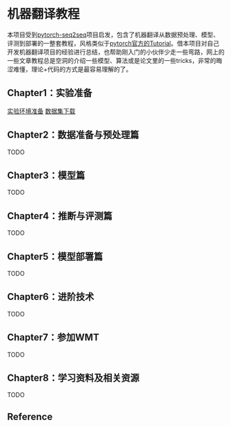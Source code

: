 # 机器翻译教程

本项目受到[pytorch-seq2seq](https://github.com/bentrevett/pytorch-seq2seq)项目启发，包含了机器翻译从数据预处理、模型、评测到部署的一整套教程，风格类似于[pytorch官方的Tutorial](https://pytorch.org/tutorials/)。借本项目对自己开发机器翻译项目的经验进行总结，也帮助刚入门的小伙伴少走一些弯路，网上的一些文章教程总是空洞的介绍一些模型、算法或是论文里的一些tricks，非常的晦涩难懂，理论+代码的方式是最容易理解的了。

## Chapter1：实验准备
[实验环境准备](tutorials/Chapter1/实验环境准备.md)
[数据集下载](tutorials/Chapter1/数据集下载.md)

## Chapter2：数据准备与预处理篇

TODO

## Chapter3：模型篇

TODO

## Chapter4：推断与评测篇

TODO

## Chapter5：模型部署篇

TODO

## Chapter6：进阶技术

TODO

## Chapter7：参加WMT

TODO

## Chapter8：学习资料及相关资源

TODO

## Reference
